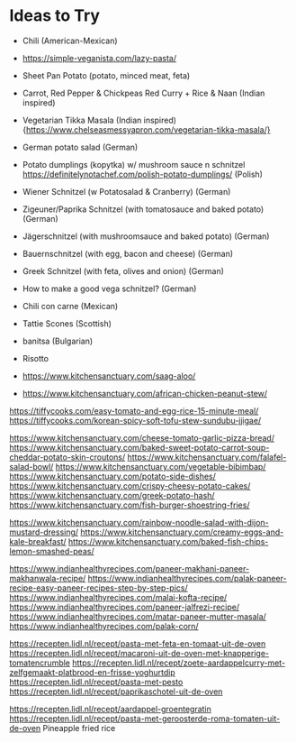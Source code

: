 # Ideas to Try
- Chili (American-Mexican)

- https://simple-veganista.com/lazy-pasta/

- Sheet Pan Potato (potato, minced meat, feta)

- Carrot, Red Pepper & Chickpeas Red Curry + Rice & Naan (Indian inspired)
- Vegetarian Tikka Masala (Indian inspired)
{https://www.chelseasmessyapron.com/vegetarian-tikka-masala/}
- German potato salad (German)
- Potato dumplings (kopytka) w/ mushroom sauce n schnitzel 
https://definitelynotachef.com/polish-potato-dumplings/ (Polish)
- Wiener Schnitzel (w Potatosalad & Cranberry) (German)
- Zigeuner/Paprika Schnitzel (with tomatosauce and baked potato) (German)
- Jägerschnitzel (with mushroomsauce and baked potato) (German)
- Bauernschnitzel (with egg, bacon and cheese) (German)
- Greek Schnitzel (with feta, olives and onion) (German)
- How to make a good vega schnitzel? (German)
- Chili con carne (Mexican)
- Tattie Scones (Scottish)
- banitsa (Bulgarian)
- Risotto
- https://www.kitchensanctuary.com/saag-aloo/
- https://www.kitchensanctuary.com/african-chicken-peanut-stew/

https://tiffycooks.com/easy-tomato-and-egg-rice-15-minute-meal/
https://tiffycooks.com/korean-spicy-soft-tofu-stew-sundubu-jjigae/

https://www.kitchensanctuary.com/cheese-tomato-garlic-pizza-bread/
https://www.kitchensanctuary.com/baked-sweet-potato-carrot-soup-cheddar-potato-skin-croutons/
https://www.kitchensanctuary.com/falafel-salad-bowl/
https://www.kitchensanctuary.com/vegetable-bibimbap/
https://www.kitchensanctuary.com/potato-side-dishes/
https://www.kitchensanctuary.com/crispy-cheesy-potato-cakes/
https://www.kitchensanctuary.com/greek-potato-hash/
https://www.kitchensanctuary.com/fish-burger-shoestring-fries/

https://www.kitchensanctuary.com/rainbow-noodle-salad-with-dijon-mustard-dressing/
https://www.kitchensanctuary.com/creamy-eggs-and-kale-breakfast/
https://www.kitchensanctuary.com/baked-fish-chips-lemon-smashed-peas/

https://www.indianhealthyrecipes.com/paneer-makhani-paneer-makhanwala-recipe/
https://www.indianhealthyrecipes.com/palak-paneer-recipe-easy-paneer-recipes-step-by-step-pics/
https://www.indianhealthyrecipes.com/malai-kofta-recipe/
https://www.indianhealthyrecipes.com/paneer-jalfrezi-recipe/
https://www.indianhealthyrecipes.com/matar-paneer-mutter-masala/
https://www.indianhealthyrecipes.com/palak-corn/

https://recepten.lidl.nl/recept/pasta-met-feta-en-tomaat-uit-de-oven
https://recepten.lidl.nl/recept/macaroni-uit-de-oven-met-knapperige-tomatencrumble
https://recepten.lidl.nl/recept/zoete-aardappelcurry-met-zelfgemaakt-platbrood-en-frisse-yoghurtdip
https://recepten.lidl.nl/recept/pasta-met-pesto
https://recepten.lidl.nl/recept/paprikaschotel-uit-de-oven

https://recepten.lidl.nl/recept/aardappel-groentegratin
https://recepten.lidl.nl/recept/pasta-met-geroosterde-roma-tomaten-uit-de-oven
Pineapple fried rice 